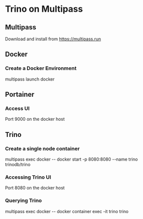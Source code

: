 # Trino on Multipass
## Multipass
Download and install from https://multipass.run

## Docker
### Create a Docker Environment
multipass launch docker

## Portainer
### Access UI
Port 9000 on the docker host

## Trino
### Create a single node container
multipass exec docker -- docker start -p 8080:8080 --name trino trinodb/trino

### Accessing Trino UI
Port 8080 on the docker host

### Querying Trino
multipass exec docker -- docker container exec -it trino trino

